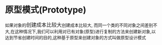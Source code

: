 # 原型模式(Prototype)
如果对象的<big>创建成本比较大</big>创建成本比较大, 而同一个类的不同对象之间差别不大,在这种情况下,我们可以利用对已有对象(原型)进行复制的方法来创建新对象,以达到节省创建时间的目的,这种基于原型来创建对象的方式叫做原型设计模式
